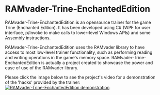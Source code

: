 # RAMvader-Trine-EnchantedEdition
RAMvader-Trine-EnchantedEdition is an opensource trainer for the game Trine (Enchanted Edition). It has been developed using C# (WPF for user interface, p/Invoke to make calls to lower-level Windows APIs) and some Assembly instructions.

RAMvader-Trine-EnchantedEdition uses the RAMvader library to have access to most low-level trainer functionality, such as performing reading and writing operations in the game's memory space. RAMvader-Trine-EnchantedEdition is actually a project created to showcase the power and ease of use of the RAMvader library.

Please click the image below to see the project's video for a demonstration of the 'hacks' provided by the trainer:<br />
[![RAMvader-Trine-EnchantedEdition demonstration](https://vinicius-ras.github.io/ramvader-trine-enchanted-edition/VideoScreenshot.jpg)](https://youtu.be/qq-8qw3K0lU "RAMvader-Trine-EnchantedEdition demonstration")
